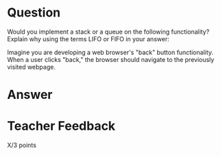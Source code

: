 # Question

Would you implement a stack or a queue on the following functionality? Explain why using the terms LIFO or FIFO in your answer:

Imagine you are developing a web browser's "back" button functionality. When a user clicks "back," the browser should navigate to the previously visited webpage. 

# Answer


# Teacher Feedback

X/3 points
